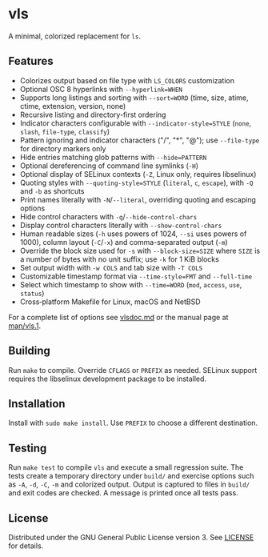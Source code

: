 # vls

A minimal, colorized replacement for `ls`.

## Features
- Colorizes output based on file type with `LS_COLORS` customization
- Optional OSC 8 hyperlinks with `--hyperlink=WHEN`
- Supports long listings and sorting with `--sort=WORD`
  (time, size, atime, ctime, extension, version, none)
- Recursive listing and directory-first ordering
- Indicator characters configurable with `--indicator-style=STYLE`
  (`none`, `slash`, `file-type`, `classify`)
- Pattern ignoring and indicator characters ("/", "*", "@"); use
  `--file-type` for directory markers only
- Hide entries matching glob patterns with `--hide=PATTERN`
- Optional dereferencing of command line symlinks (`-H`)
- Optional display of SELinux contexts (`-Z`, Linux only, requires libselinux)
- Quoting styles with `--quoting-style=STYLE`
  (`literal`, `c`, `escape`), with `-Q` and `-b` as shortcuts
- Print names literally with `-N`/`--literal`, overriding quoting
  and escaping options
- Hide control characters with `-q`/`--hide-control-chars`
- Display control characters literally with `--show-control-chars`
- Human readable sizes (`-h` uses powers of 1024, `--si` uses powers of
  1000), column layout (`-C`/`-x`) and comma-separated output (`-m`)
- Override the block size used for `-s` with `--block-size=SIZE` where `SIZE`
  is a number of bytes with no unit suffix; use `-k` for 1 KiB blocks
- Set output width with `-w COLS` and tab size with `-T COLS`
- Customizable timestamp format via `--time-style=FMT` and `--full-time`
- Select which timestamp to show with `--time=WORD` (`mod`, `access`,
  `use`, `status`)
- Cross‑platform Makefile for Linux, macOS and NetBSD

For a complete list of options see [vlsdoc.md](./vlsdoc.md) or the manual page
at [man/vls.1](./man/vls.1).

## Building
Run `make` to compile. Override `CFLAGS` or `PREFIX` as needed.
SELinux support requires the libselinux development package to be installed.

## Installation
Install with `sudo make install`. Use `PREFIX` to choose a different
destination.

## Testing
Run `make test` to compile `vls` and execute a small regression suite.
The tests create a temporary directory under `build/` and exercise
options such as `-A`, `-d`, `-C`, `-m` and colorized output.  Output is
captured to files in `build/` and exit codes are checked.  A message is
printed once all tests pass.

## License
Distributed under the GNU General Public License version 3.
See [LICENSE](./LICENSE) for details.

